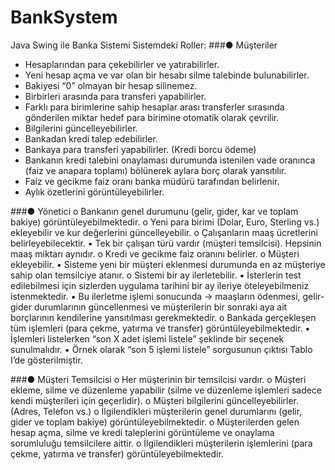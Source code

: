 # BankSystem
 Java Swing ile Banka Sistemi
Sistemdeki Roller:
###● Müşteriler
- Hesaplarından para çekebilirler ve yatırabilirler.
- Yeni hesap açma ve var olan bir hesabı silme talebinde bulunabilirler.
- Bakiyesi “0” olmayan bir hesap silinemez.
- Birbirleri arasında para transferi yapabilirler.
- Farklı para birimlerine sahip hesaplar arası transferler sırasında gönderilen miktar
hedef para birimine otomatik olarak çevrilir.
- Bilgilerini güncelleyebilirler.
- Bankadan kredi talep edebilirler.
- Bankaya para transferi yapabilirler. (Kredi borcu ödeme)
- Bankanın kredi talebini onaylaması durumunda istenilen vade oranınca (faiz ve
anapara toplamı) bölünerek aylara borç olarak yansıtılır.
- Faiz ve gecikme faiz oranı banka müdürü tarafından belirlenir.
- Aylık özetlerini görüntüleyebilirler.


###● Yönetici
o Bankanın genel durumunu (gelir, gider, kar ve toplam bakiye) görüntüleyebilmektedir.
o Yeni para birimi (Dolar, Euro, Sterling vs.) ekleyebilir ve kur değerlerini güncelleyebilir.
o Çalışanların maaş ücretlerini belirleyebilecektir.
▪ Tek bir çalışan türü vardır (müşteri temsilcisi). Hepsinin maaş miktarı aynıdır.
o Kredi ve gecikme faiz oranını belirler.
o Müşteri ekleyebilir.
▪ Sisteme yeni bir müşteri eklenmesi durumunda en az müşteriye sahip olan
temsilciye atanır.
o Sistemi bir ay ilerletebilir.
▪ İsterlerin test edilebilmesi için sizlerden uygulama tarihini bir ay ileriye
öteleyebilmeniz istenmektedir.
▪ Bu ilerletme işlemi sonucunda -> maaşların ödenmesi, gelir-gider durumlarının
güncellenmesi ve müşterilerin bir sonraki aya ait borçlarının kendilerine
yansıtılması gerekmektedir.
o Bankada gerçekleşen tüm işlemleri (para çekme, yatırma ve transfer)
görüntüleyebilmektedir.
▪ İşlemleri listelerken “son X adet işlemi listele” şeklinde bir seçenek sunulmalıdır.
▪ Örnek olarak “son 5 işlemi listele” sorgusunun çıktısı Tablo I’de gösterilmiştir.

###● Müşteri Temsilcisi
o Her müşterinin bir temsilcisi vardır.
o Müşteri ekleme, silme ve düzenleme yapabilir (silme ve düzenleme işlemleri sadece kendi
müşterileri için geçerlidir).
o Müşteri bilgilerini güncelleyebilirler. (Adres, Telefon vs.)
o İlgilendikleri müşterilerin genel durumlarını (gelir, gider ve toplam bakiye)
görüntüleyebilmektedir.
o Müşterilerden gelen hesap açma, silme ve kredi taleplerini görüntüleme ve onaylama
sorumluluğu temsilcilere aittir.
o İlgilendikleri müşterilerin işlemlerini (para çekme, yatırma ve transfer)
görüntüleyebilmektedir.
